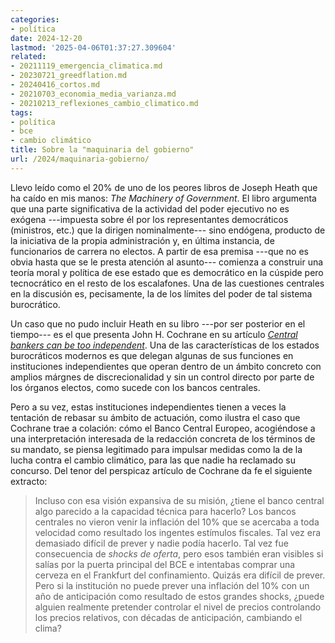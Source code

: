 ```yaml
---
categories:
- política
date: 2024-12-20
lastmod: '2025-04-06T01:37:27.309604'
related:
- 20211119_emergencia_climatica.md
- 20230721_greedflation.md
- 20240416_cortos.md
- 20210703_economia_media_varianza.md
- 20210213_reflexiones_cambio_climatico.md
tags:
- política
- bce
- cambio climático
title: Sobre la "maquinaria del gobierno"
url: /2024/maquinaria-gobierno/
---
```


Llevo leído como el 20% de uno de los peores libros de Joseph Heath que ha caído en mis manos: _The Machinery of Government_. El libro argumenta que una parte significativa de la actividad del poder ejecutivo no es exógena ---impuesta sobre él por los representantes democráticos (ministros, etc.) que la dirigen nominalmente--- sino endógena, producto de la iniciativa de la propia administración y, en última instancia, de funcionarios de carrera no electos. A partir de esa premisa ---que no es obvia hasta que se le presta atención al asunto--- comienza a construir una teoría moral y política de ese estado que es democrático en la cúspide pero tecnocrático en el resto de los escalafones. Una de las cuestiones centrales en la discusión es, pecisamente, la de los límites del poder de tal sistema burocrático.

Un caso que no pudo incluir Heath en su libro ---por ser posterior en el tiempo--- es el que presenta John H. Cochrane en su artículo [_Central bankers can be too independent_](https://www.grumpy-economist.com/p/central-bankers-can-be-too-independent). Una de las características de los estados burocráticos modernos es que delegan algunas de sus funciones en instituciones independientes que operan dentro de un ámbito concreto con amplios márgnes de discrecionalidad y sin un control directo por parte de los órganos electos, como sucede con los bancos centrales.

Pero a su vez, estas instituciones independientes tienen a veces la tentación de rebasar su ámbito de actuación, como ilustra el caso que Cochrane trae a colación: cómo el Banco Central Europeo, acogiéndose a una interpretación interesada de la redacción concreta de los términos de su mandato, se piensa legitimado para impulsar medidas como la de la lucha contra el cambio climático, para las que nadie ha reclamado su concurso. Del tenor del perspicaz artículo de Cochrane da fe el siguiente extracto:

> Incluso con esa visión expansiva de su misión, ¿tiene el banco central algo parecido a la capacidad técnica para hacerlo? Los bancos centrales no vieron venir la inflación del 10% que se acercaba a toda velocidad como resultado los ingentes estímulos fiscales. Tal vez era demasiado difícil de prever y nadie podía hacerlo. Tal vez fue consecuencia de _shocks de oferta_, pero esos también eran visibles si salías por la puerta principal del BCE e intentabas comprar una cerveza en el Frankfurt del confinamiento. Quizás era difícil de prever. Pero si la institución no puede prever una inflación del 10% con un año de anticipación como resultado de estos grandes shocks, ¿puede alguien realmente pretender controlar el nivel de precios controlando los precios relativos, con décadas de anticipación, cambiando el clima?